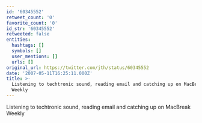```yaml
---
id: '60345552'
retweet_count: '0'
favorite_count: '0'
id_str: '60345552'
retweeted: false
entities:
  hashtags: []
  symbols: []
  user_mentions: []
  urls: []
original_url: https://twitter.com/jth/status/60345552
date: '2007-05-11T16:25:11.000Z'
title: >-
  Listening to techtronic sound, reading email and catching up on MacBreak
  Weekly
---
```


Listening to techtronic sound, reading email and catching up on MacBreak Weekly
